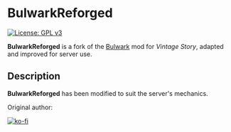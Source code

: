 # BulwarkReforged

[![License: GPL v3](https://img.shields.io/badge/License-GPLv3-blue.svg)](https://www.gnu.org/licenses/gpl-3.0)

**BulwarkReforged** is a fork of the [Bulwark](https://mods.vintagestory.at/bulwark) mod for _Vintage Story_, adapted and improved for server use.

## Description

**BulwarkReforged** has been modified to suit the server's mechanics.

Оriginal author:

[![ko-fi](https://ko-fi.com/img/githubbutton_sm.svg)](https://ko-fi.com/O5O1OWKNW)
